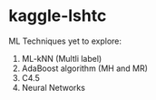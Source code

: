 # kaggle-lshtc

ML Techniques yet to explore:  
1. ML-kNN (Multli label)  
2. AdaBoost algorithm (MH and MR)  
3. C4.5  
4. Neural Networks  
